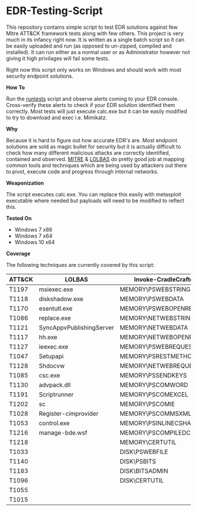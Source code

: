 # EDR-Testing-Script

This repository contains simple script to test EDR solutions against few Mitre ATT&CK framework tests along with few others. This project is very much in its infancy right now. It is written as a single batch script so it can be easily uploaded and run (as opposed to un-zipped, compiled and installed). It can run either as a normal user or as Administrator however not giving it high privilages will fail some tests.

Right now this script only works on Windows and should work with most security endpoint solutions.

**How To**

Run the [runtests](runtests.bat) script and observe alerts coming to your EDR console. Cross-verify these alerts to check if your EDR solution identified them correctly. Most tests will just execute calc.exe but it can be easily modified to try to download and exec i.e. Mimikatz.

**Why**

Because it is hard to figure out how accurate EDR's are. Most endpoint solutions are sold as magic bullet for security but it is actually difficult to check how many different malicious attacks are correctly identified, contained and observed. [MITRE](https://attack.mitre.org/wiki/Main_Page) & [LOLBAS](https://github.com/api0cradle/LOLBAS) do pretty good job at mapping common tools and techniques which are being used by attackers out there to pivot, execute code and progress through internal networks.

**Weaponization** 

The script executes calc.exe. You can replace this easily with metasploit executable where needed but payloads will need to be modified to reflect this.

**Tested On**

* Windows 7 x86
* Windows 7 x64
* Windows 10 x64

**Coverage**

The following techniques are currently covered by this script: 

| ATT&CK  | LOLBAS | Invoke-CradleCrafter |
| ------------- | ------------- | ------------- |
| T1197  | msiexec.exe  | MEMORY\PSWEBSTRING |
| T1118  | diskshadow.exe  | MEMORY\PSWEBDATA |           
| T1170  | esentutl.exe | MEMORY\PSWEBOPENREAD |
| T1086  | replace.exe | MEMORY\NETWEBSTRING |
| T1121  | SyncAppvPublishingServer | MEMORY\NETWEBDATA | 
| T1117  | hh.exe | MEMORY\NETWEBOPENREAD |
| T1127  | ieexec.exe | MEMORY\PSWEBREQUEST |
| T1047  | Setupapi | MEMORY\PSRESTMETHOD | 
| T1128  | Shdocvw | MEMORY\NETWEBREQUEST |
| T1085  | csc.exe | MEMORY\PSSENDKEYS |
| T1130  | advpack.dll | MEMORY\PSCOMWORD |
| T1191  | Scriptrunner | MEMORY\PSCOMEXCEL |
| T1202  | sc | MEMORY\PSCOMIE |
| T1028  | Register-cimprovider | MEMORY\PSCOMMSXML |
| T1053  | control.exe | MEMORY\PSINLINECSHARP |
| T1216  | manage-bde.wsf | MEMORY\PSCOMPILEDCSHARP |
| T1218  | | MEMORY\CERTUTIL |
| T1033  | | DISK\PSWEBFILE | 
| T1140  | | DISK\PSBITS |
| T1183  | | DISK\BITSADMIN |
| T1096  | | DISK\CERTUTIL |
| T1055  |
| T1015  |